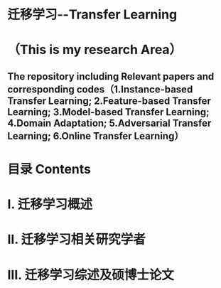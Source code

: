 # 迁移学习--Transfer Learning 
（This is my research Area）
=============================
The repository including Relevant papers and corresponding codes（1.Instance-based Transfer Learning;  2.Feature-based Transfer Learning; 3.Model-based Transfer Learning; 4.Domain Adaptation; 5.Adversarial Transfer Learning;  6.Online Transfer Learning）
-----------------------------------------------------------------------------------------------------------------------
# 目录 Contents
# I. 迁移学习概述
# II. 迁移学习相关研究学者
# III. 迁移学习综述及硕博士论文

